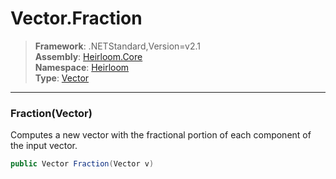 # Vector.Fraction

> **Framework**: .NETStandard,Version=v2.1  
> **Assembly**: [Heirloom.Core][0]  
> **Namespace**: [Heirloom][0]  
> **Type**: [Vector][1]  

--------------------------------------------------------------------------------

### Fraction(Vector)

Computes a new vector with the fractional portion of each component of the input vector.

```cs
public Vector Fraction(Vector v)
```

[0]: ..\Heirloom.Core.md
[1]: Heirloom.Vector.md
